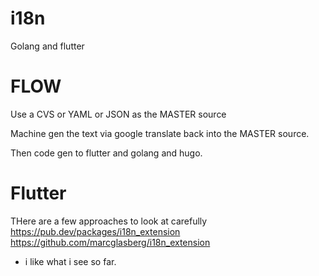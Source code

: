 # i18n

Golang and flutter

# FLOW
Use a CVS or YAML or JSON as the MASTER source

Machine gen the text via google translate back into the MASTER source.

Then code gen to flutter and golang and hugo.

# Flutter

THere are a few approaches to look at carefully
https://pub.dev/packages/i18n_extension
https://github.com/marcglasberg/i18n_extension
- i like what i see so far.


